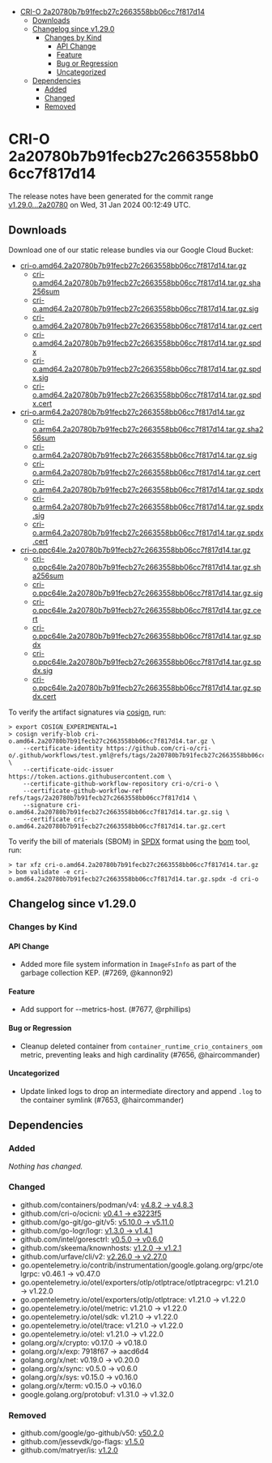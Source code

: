 - [CRI-O 2a20780b7b91fecb27c2663558bb06cc7f817d14](#cri-o-2a20780b7b91fecb27c2663558bb06cc7f817d14)
  - [Downloads](#downloads)
  - [Changelog since v1.29.0](#changelog-since-v1290)
    - [Changes by Kind](#changes-by-kind)
      - [API Change](#api-change)
      - [Feature](#feature)
      - [Bug or Regression](#bug-or-regression)
      - [Uncategorized](#uncategorized)
  - [Dependencies](#dependencies)
    - [Added](#added)
    - [Changed](#changed)
    - [Removed](#removed)

# CRI-O 2a20780b7b91fecb27c2663558bb06cc7f817d14

The release notes have been generated for the commit range
[v1.29.0...2a20780](https://github.com/cri-o/cri-o/compare/v1.29.0...2a20780b7b91fecb27c2663558bb06cc7f817d14) on Wed, 31 Jan 2024 00:12:49 UTC.

## Downloads

Download one of our static release bundles via our Google Cloud Bucket:

- [cri-o.amd64.2a20780b7b91fecb27c2663558bb06cc7f817d14.tar.gz](https://storage.googleapis.com/cri-o/artifacts/cri-o.amd64.2a20780b7b91fecb27c2663558bb06cc7f817d14.tar.gz)
  - [cri-o.amd64.2a20780b7b91fecb27c2663558bb06cc7f817d14.tar.gz.sha256sum](https://storage.googleapis.com/cri-o/artifacts/cri-o.amd64.2a20780b7b91fecb27c2663558bb06cc7f817d14.tar.gz.sha256sum)
  - [cri-o.amd64.2a20780b7b91fecb27c2663558bb06cc7f817d14.tar.gz.sig](https://storage.googleapis.com/cri-o/artifacts/cri-o.amd64.2a20780b7b91fecb27c2663558bb06cc7f817d14.tar.gz.sig)
  - [cri-o.amd64.2a20780b7b91fecb27c2663558bb06cc7f817d14.tar.gz.cert](https://storage.googleapis.com/cri-o/artifacts/cri-o.amd64.2a20780b7b91fecb27c2663558bb06cc7f817d14.tar.gz.cert)
  - [cri-o.amd64.2a20780b7b91fecb27c2663558bb06cc7f817d14.tar.gz.spdx](https://storage.googleapis.com/cri-o/artifacts/cri-o.amd64.2a20780b7b91fecb27c2663558bb06cc7f817d14.tar.gz.spdx)
  - [cri-o.amd64.2a20780b7b91fecb27c2663558bb06cc7f817d14.tar.gz.spdx.sig](https://storage.googleapis.com/cri-o/artifacts/cri-o.amd64.2a20780b7b91fecb27c2663558bb06cc7f817d14.tar.gz.spdx.sig)
  - [cri-o.amd64.2a20780b7b91fecb27c2663558bb06cc7f817d14.tar.gz.spdx.cert](https://storage.googleapis.com/cri-o/artifacts/cri-o.amd64.2a20780b7b91fecb27c2663558bb06cc7f817d14.tar.gz.spdx.cert)
- [cri-o.arm64.2a20780b7b91fecb27c2663558bb06cc7f817d14.tar.gz](https://storage.googleapis.com/cri-o/artifacts/cri-o.arm64.2a20780b7b91fecb27c2663558bb06cc7f817d14.tar.gz)
  - [cri-o.arm64.2a20780b7b91fecb27c2663558bb06cc7f817d14.tar.gz.sha256sum](https://storage.googleapis.com/cri-o/artifacts/cri-o.arm64.2a20780b7b91fecb27c2663558bb06cc7f817d14.tar.gz.sha256sum)
  - [cri-o.arm64.2a20780b7b91fecb27c2663558bb06cc7f817d14.tar.gz.sig](https://storage.googleapis.com/cri-o/artifacts/cri-o.arm64.2a20780b7b91fecb27c2663558bb06cc7f817d14.tar.gz.sig)
  - [cri-o.arm64.2a20780b7b91fecb27c2663558bb06cc7f817d14.tar.gz.cert](https://storage.googleapis.com/cri-o/artifacts/cri-o.arm64.2a20780b7b91fecb27c2663558bb06cc7f817d14.tar.gz.cert)
  - [cri-o.arm64.2a20780b7b91fecb27c2663558bb06cc7f817d14.tar.gz.spdx](https://storage.googleapis.com/cri-o/artifacts/cri-o.arm64.2a20780b7b91fecb27c2663558bb06cc7f817d14.tar.gz.spdx)
  - [cri-o.arm64.2a20780b7b91fecb27c2663558bb06cc7f817d14.tar.gz.spdx.sig](https://storage.googleapis.com/cri-o/artifacts/cri-o.arm64.2a20780b7b91fecb27c2663558bb06cc7f817d14.tar.gz.spdx.sig)
  - [cri-o.arm64.2a20780b7b91fecb27c2663558bb06cc7f817d14.tar.gz.spdx.cert](https://storage.googleapis.com/cri-o/artifacts/cri-o.arm64.2a20780b7b91fecb27c2663558bb06cc7f817d14.tar.gz.spdx.cert)
- [cri-o.ppc64le.2a20780b7b91fecb27c2663558bb06cc7f817d14.tar.gz](https://storage.googleapis.com/cri-o/artifacts/cri-o.ppc64le.2a20780b7b91fecb27c2663558bb06cc7f817d14.tar.gz)
  - [cri-o.ppc64le.2a20780b7b91fecb27c2663558bb06cc7f817d14.tar.gz.sha256sum](https://storage.googleapis.com/cri-o/artifacts/cri-o.ppc64le.2a20780b7b91fecb27c2663558bb06cc7f817d14.tar.gz.sha256sum)
  - [cri-o.ppc64le.2a20780b7b91fecb27c2663558bb06cc7f817d14.tar.gz.sig](https://storage.googleapis.com/cri-o/artifacts/cri-o.ppc64le.2a20780b7b91fecb27c2663558bb06cc7f817d14.tar.gz.sig)
  - [cri-o.ppc64le.2a20780b7b91fecb27c2663558bb06cc7f817d14.tar.gz.cert](https://storage.googleapis.com/cri-o/artifacts/cri-o.ppc64le.2a20780b7b91fecb27c2663558bb06cc7f817d14.tar.gz.cert)
  - [cri-o.ppc64le.2a20780b7b91fecb27c2663558bb06cc7f817d14.tar.gz.spdx](https://storage.googleapis.com/cri-o/artifacts/cri-o.ppc64le.2a20780b7b91fecb27c2663558bb06cc7f817d14.tar.gz.spdx)
  - [cri-o.ppc64le.2a20780b7b91fecb27c2663558bb06cc7f817d14.tar.gz.spdx.sig](https://storage.googleapis.com/cri-o/artifacts/cri-o.ppc64le.2a20780b7b91fecb27c2663558bb06cc7f817d14.tar.gz.spdx.sig)
  - [cri-o.ppc64le.2a20780b7b91fecb27c2663558bb06cc7f817d14.tar.gz.spdx.cert](https://storage.googleapis.com/cri-o/artifacts/cri-o.ppc64le.2a20780b7b91fecb27c2663558bb06cc7f817d14.tar.gz.spdx.cert)

To verify the artifact signatures via [cosign](https://github.com/sigstore/cosign), run:

```console
> export COSIGN_EXPERIMENTAL=1
> cosign verify-blob cri-o.amd64.2a20780b7b91fecb27c2663558bb06cc7f817d14.tar.gz \
    --certificate-identity https://github.com/cri-o/cri-o/.github/workflows/test.yml@refs/tags/2a20780b7b91fecb27c2663558bb06cc7f817d14 \
    --certificate-oidc-issuer https://token.actions.githubusercontent.com \
    --certificate-github-workflow-repository cri-o/cri-o \
    --certificate-github-workflow-ref refs/tags/2a20780b7b91fecb27c2663558bb06cc7f817d14 \
    --signature cri-o.amd64.2a20780b7b91fecb27c2663558bb06cc7f817d14.tar.gz.sig \
    --certificate cri-o.amd64.2a20780b7b91fecb27c2663558bb06cc7f817d14.tar.gz.cert
```

To verify the bill of materials (SBOM) in [SPDX](https://spdx.org) format using the [bom](https://sigs.k8s.io/bom) tool, run:

```console
> tar xfz cri-o.amd64.2a20780b7b91fecb27c2663558bb06cc7f817d14.tar.gz
> bom validate -e cri-o.amd64.2a20780b7b91fecb27c2663558bb06cc7f817d14.tar.gz.spdx -d cri-o
```

## Changelog since v1.29.0

### Changes by Kind

#### API Change
 - Added more file system information in `ImageFsInfo` as part of the garbage collection KEP. (#7269, @kannon92)

#### Feature
 - Add support for --metrics-host. (#7677, @rphillips)

#### Bug or Regression
 - Cleanup deleted container from `container_runtime_crio_containers_oom` metric, preventing leaks and high cardinality (#7656, @haircommander)

#### Uncategorized
 - Update linked logs to drop an intermediate directory and append `.log` to the container symlink (#7653, @haircommander)

## Dependencies

### Added
_Nothing has changed._

### Changed
- github.com/containers/podman/v4: [v4.8.2 → v4.8.3](https://github.com/containers/podman/v4/compare/v4.8.2...v4.8.3)
- github.com/cri-o/ocicni: [v0.4.1 → e3223f5](https://github.com/cri-o/ocicni/compare/v0.4.1...e3223f5)
- github.com/go-git/go-git/v5: [v5.10.0 → v5.11.0](https://github.com/go-git/go-git/v5/compare/v5.10.0...v5.11.0)
- github.com/go-logr/logr: [v1.3.0 → v1.4.1](https://github.com/go-logr/logr/compare/v1.3.0...v1.4.1)
- github.com/intel/goresctrl: [v0.5.0 → v0.6.0](https://github.com/intel/goresctrl/compare/v0.5.0...v0.6.0)
- github.com/skeema/knownhosts: [v1.2.0 → v1.2.1](https://github.com/skeema/knownhosts/compare/v1.2.0...v1.2.1)
- github.com/urfave/cli/v2: [v2.26.0 → v2.27.0](https://github.com/urfave/cli/v2/compare/v2.26.0...v2.27.0)
- go.opentelemetry.io/contrib/instrumentation/google.golang.org/grpc/otelgrpc: v0.46.1 → v0.47.0
- go.opentelemetry.io/otel/exporters/otlp/otlptrace/otlptracegrpc: v1.21.0 → v1.22.0
- go.opentelemetry.io/otel/exporters/otlp/otlptrace: v1.21.0 → v1.22.0
- go.opentelemetry.io/otel/metric: v1.21.0 → v1.22.0
- go.opentelemetry.io/otel/sdk: v1.21.0 → v1.22.0
- go.opentelemetry.io/otel/trace: v1.21.0 → v1.22.0
- go.opentelemetry.io/otel: v1.21.0 → v1.22.0
- golang.org/x/crypto: v0.17.0 → v0.18.0
- golang.org/x/exp: 7918f67 → aacd6d4
- golang.org/x/net: v0.19.0 → v0.20.0
- golang.org/x/sync: v0.5.0 → v0.6.0
- golang.org/x/sys: v0.15.0 → v0.16.0
- golang.org/x/term: v0.15.0 → v0.16.0
- google.golang.org/protobuf: v1.31.0 → v1.32.0

### Removed
- github.com/google/go-github/v50: [v50.2.0](https://github.com/google/go-github/v50/tree/v50.2.0)
- github.com/jessevdk/go-flags: [v1.5.0](https://github.com/jessevdk/go-flags/tree/v1.5.0)
- github.com/matryer/is: [v1.2.0](https://github.com/matryer/is/tree/v1.2.0)
